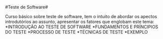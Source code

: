 #Teste de Software#

Curso básico sobre teste de software, tem o intuito de abordar os apectos introdutórios ao assunto, apresentar os fatores que englobam este tema:
*INTRODUÇÃO AO TESTE DE SOFTWARE
*FUNDAMENTOS E PRÍNCIPIOS DO TESTE
*PROCESSO DE TESTE
*TÉCNICAS DE TESTE
*EXEMPLO
